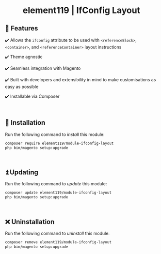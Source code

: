 <div align="center">

<!-- Module Image Here -->

</div>

<h1 align="center">element119 | IfConfig Layout</h1>

## 📝 Features
✔️ Allows the `ifconfig` attribute to be used with `<referenceBlock>`, `<container>`, and `<referenceContainer>` layout
instructions

✔️ Theme agnostic

✔️ Seamless integration with Magento

✔️ Built with developers and extensibility in mind to make customisations as easy as possible

✔️ Installable via Composer

<br/>

## 🔌 Installation
Run the following command to *install* this module:
```bash
composer require element119/module-ifconfig-layout
php bin/magento setup:upgrade
```

<br/>

## ⏫ Updating
Run the following command to *update* this module:
```bash
composer update element119/module-ifconfig-layout
php bin/magento setup:upgrade
```

<br/>

## ❌ Uninstallation
Run the following command to *uninstall* this module:
```bash
composer remove element119/module-ifconfig-layout
php bin/magento setup:upgrade
```
